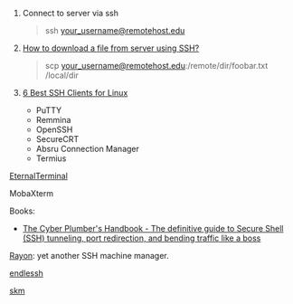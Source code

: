 1. Connect to server via ssh
   > ssh your_username@remotehost.edu

2. [How to download a file from server using SSH?](https://stackoverflow.com/questions/9427553/how-to-download-a-file-from-server-using-ssh)
   > scp your_username@remotehost.edu:/remote/dir/foobar.txt /local/dir

3. [6 Best SSH Clients for Linux](https://asoftclick.com/best-ssh-clients-for-linux/)
   - PuTTY
   - Remmina
   - OpenSSH
   - SecureCRT
   - Absru Connection Manager
   - Termius

[EternalTerminal](https://github.com/MisterTea/EternalTerminal)

MobaXterm

Books:

- [The Cyber Plumber's Handbook - The definitive guide to Secure Shell (SSH) tunneling, port redirection, and bending traffic like a boss](https://github.com/opsdisk/the_cyber_plumbers_handbook)

[Rayon](https://github.com/Lakr233/Rayon): yet another SSH machine manager.

[endlessh](https://github.com/skeeto/endlessh)

[skm](https://github.com/TimothyYe/skm)
